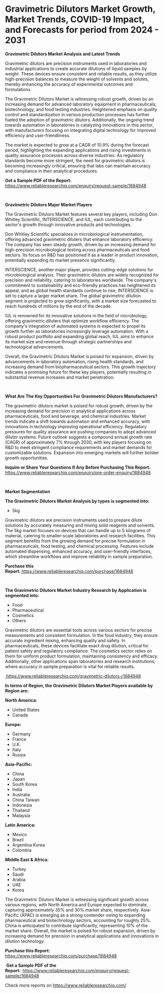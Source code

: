 <p><h1>Gravimetric Dilutors Market Growth, Market Trends, COVID-19 Impact, and Forecasts for period from 2024 - 2031</h1></p><p><strong>Gravimetric Dilutors Market Analysis and Latest Trends</strong></p>
<p><p>Gravimetric dilutors are precision instruments used in laboratories and industrial applications to create accurate dilutions of liquid samples by weight. These devices ensure consistent and reliable results, as they utilize high-precision balances to measure the weight of solvents and solutes, thereby enhancing the accuracy of experimental outcomes and formulations.</p><p>The Gravimetric Dilutors Market is witnessing robust growth, driven by an increasing demand for advanced laboratory equipment in pharmaceuticals, biotechnology, and food testing industries. Heightened emphasis on quality control and standardization in various production processes has further fueled the adoption of gravimetric dilutors. Additionally, the ongoing trend towards automation in laboratories is catalyzing innovations in this sector, with manufacturers focusing on integrating digital technology for improved efficiency and user-friendliness.</p><p>The market is expected to grow at a CAGR of 10.9% during the forecast period, highlighting the expanding applications and rising investments in quality assurance processes across diverse industries. As regulatory standards become more stringent, the need for gravimetric dilutors is becoming increasingly critical, ensuring that labs can maintain accuracy and compliance in their analytical procedures.</p></p>
<p><strong>Get a Sample PDF of the Report:&nbsp;</strong> <a href="https://www.reliableresearchiq.com/enquiry/request-sample/1684948?utm_campaign=1144&utm_medium=2&utm_source=Github&utm_content=ia&utm_term=30122024&utm_id=gravimetric-dilutors">https://www.reliableresearchiq.com/enquiry/request-sample/1684948</a></p>
<p>&nbsp;</p>
<p><strong>Gravimetric Dilutors Major Market Players</strong></p>
<p><p>The Gravimetric Dilutors Market features several key players, including Don Whitley Scientific, INTERSCIENCE, and IUL, each contributing to the sector's growth through innovative products and technologies. </p><p>Don Whitley Scientific specializes in microbiological instrumentation, offering advanced gravimetric diluters that enhance laboratory efficiency. The company has seen steady growth, driven by an increasing demand for high-precision microbiological testing across pharmaceuticals and food sectors. Its focus on R&D has positioned it as a leader in product innovation, potentially expanding its market presence significantly.</p><p>INTERSCIENCE, another major player, provides cutting-edge solutions for microbiological analysis. Their gravimetric dilutors are widely recognized for precision and reliability, catering to laboratories worldwide. The company's commitment to sustainability and eco-friendly practices has heightened its appeal, and as global health standards continue to rise, INTERSCIENCE is set to capture a larger market share. The global gravimetric dilution segment is projected to grow significantly, with a market size forecasted to reach hundreds of millions by the end of the decade.</p><p>IUL is renowned for its innovative solutions in the field of microbiology, offering gravimetric diluters that optimize workflow efficiency. The company's integration of automated systems is expected to propel its growth further as laboratories increasingly leverage automation. With a robust product portfolio and expanding global reach, IUL aims to enhance its market size and revenue through strategic partnerships and technological advancements.</p><p>Overall, the Gravimetric Dilutors Market is poised for expansion, driven by advancements in laboratory automation, rising health standards, and increasing demand from biopharmaceutical sectors. This growth trajectory indicates a promising future for these key players, potentially resulting in substantial revenue increases and market penetration.</p></p>
<p>&nbsp;</p>
<p><strong>What Are The Key Opportunities For Gravimetric Dilutors Manufacturers?</strong></p>
<p><p>The gravimetric dilutors market is poised for robust growth, driven by the increasing demand for precision in analytical applications across pharmaceuticals, food and beverage, and chemical industries. Market trends indicate a shift towards automation and enhanced accuracy, with innovations in technology improving operational efficiency. Regulatory pressures for quality assurance are pushing companies to adopt advanced dilutor systems. Future outlook suggests a compound annual growth rate (CAGR) of approximately 7% through 2030, with key players focusing on R&D to meet stringent compliance requirements and market demands for customizable solutions. Expansion into emerging markets will further bolster growth opportunities.</p></p>
<p><strong>Inquire or Share Your Questions If Any Before Purchasing This Report:</strong> <a href="https://www.reliableresearchiq.com/enquiry/pre-order-enquiry/1684948?utm_campaign=1144&utm_medium=2&utm_source=Github&utm_content=ia&utm_term=30122024&utm_id=gravimetric-dilutors">https://www.reliableresearchiq.com/enquiry/pre-order-enquiry/1684948</a></p>
<p>&nbsp;</p>
<p><strong>Market Segmentation</strong></p>
<p><strong>The Gravimetric Dilutors Market Analysis by types is segmented into:</strong></p>
<p><ul><li>5kg</li></ul></p>
<p><p>Gravimetric dilutors are precision instruments used to prepare dilute solutions by accurately measuring and mixing solid reagents and solvents. The 5kg market focuses on devices that can handle up to 5 kilograms of material, catering to smaller-scale laboratories and research facilities. This segment benefits from the growing demand for precise formulation in pharmaceuticals, food testing, and chemical processing. Features include automated dispensing, enhanced accuracy, and user-friendly interfaces, which streamline workflows and improve reliability in sample preparation.</p></p>
<p><strong>Purchase this Report:&nbsp;</strong><a href="https://www.reliableresearchiq.com/purchase/1684948?utm_campaign=1144&utm_medium=2&utm_source=Github&utm_content=ia&utm_term=30122024&utm_id=gravimetric-dilutors">https://www.reliableresearchiq.com/purchase/1684948</a></p>
<p>&nbsp;</p>
<p><strong>The Gravimetric Dilutors Market Industry Research by Application is segmented into:</strong></p>
<p><ul><li>Food</li><li>Pharmaceutical</li><li>Cosmetics</li><li>Others</li></ul></p>
<p><p>Gravimetric dilutors are essential tools across various sectors for precise measurements and consistent formulation. In the food industry, they ensure accurate ingredient mixing, enhancing quality and safety. In pharmaceuticals, these devices facilitate exact drug dilution, critical for patient safety and regulatory compliance. The cosmetics sector relies on them for uniform product formulation, maintaining consistency and efficacy. Additionally, other applications span laboratories and research institutions, where accuracy in sample preparation is vital for reliable results.</p></p>
<p><a href="https://www.reliableresearchiq.com/gravimetric-dilutors-r1684948?utm_campaign=1144&utm_medium=2&utm_source=Github&utm_content=ia&utm_term=30122024&utm_id=gravimetric-dilutors">&nbsp;https://www.reliableresearchiq.com/gravimetric-dilutors-r1684948</a></p>
<p><strong>In terms of Region, the Gravimetric Dilutors Market Players available by Region are:</strong></p>
<p>
    <p> <strong> North America: </strong>
        <ul>
            <li>United States</li>
            <li>Canada</li>
        </ul>
        </p> 
    <p> <strong> Europe: </strong>
        <ul>
            <li>Germany</li>
            <li>France</li>
            <li>U.K.</li>
            <li>Italy</li>
            <li>Russia</li>
        </ul>
        </p> 
    <p> <strong> Asia-Pacific: </strong>
        <ul>
            <li>China</li>
            <li>Japan</li>
            <li>South Korea</li>
            <li>India</li>
            <li>Australia</li>
            <li>China Taiwan</li>
            <li>Indonesia</li>
            <li>Thailand</li>
            <li>Malaysia</li>
        </ul>
        </p> 
    <p> <strong> Latin America: </strong>
        <ul>
            <li>Mexico</li>
            <li>Brazil</li>
            <li>Argentina Korea</li>
            <li>Colombia</li>
        </ul>
        </p> 
    <p> <strong> Middle East & Africa: </strong>
        <ul>
            <li>Turkey</li>
            <li>Saudi</li>
            <li>Arabia</li>
            <li>UAE</li>
            <li>Korea</li>
        </ul>
    </p>
    </p>
<p><p>The Gravimetric Dilutors Market is witnessing significant growth across various regions, with North America and Europe expected to dominate, capturing approximately 35% and 30% market share, respectively. Asia-Pacific (APAC) is emerging as a strong contender owing to expanding pharmaceutical and biotechnology sectors, accounting for roughly 25%. China is anticipated to contribute significantly, representing 10% of the market share. Overall, the market is poised for robust expansion, driven by increasing demand for precision in analytical applications and innovations in dilution technology.</p></p>
<p><strong>Purchase this Report: </strong><a href="https://www.reliableresearchiq.com/purchase/1684948?utm_campaign=1144&utm_medium=2&utm_source=Github&utm_content=ia&utm_term=30122024&utm_id=gravimetric-dilutors">https://www.reliableresearchiq.com/purchase/1684948</a></p>
<p>&nbsp;<strong>Get a Sample PDF of the Report:&nbsp;&nbsp;</strong><a href="https://www.reliableresearchiq.com/enquiry/request-sample/1684948?utm_campaign=1144&utm_medium=2&utm_source=Github&utm_content=ia&utm_term=30122024&utm_id=gravimetric-dilutors">https://www.reliableresearchiq.com/enquiry/request-sample/1684948</a></p>
<p><strong></strong></p>
<p>Check more reports on <a href="https://www.reliableresearchiq.com/?utm_campaign=1144&utm_medium=2&utm_source=Github&utm_content=ia&utm_term=30122024&utm_id=gravimetric-dilutors">https://www.reliableresearchiq.com/</a></p>